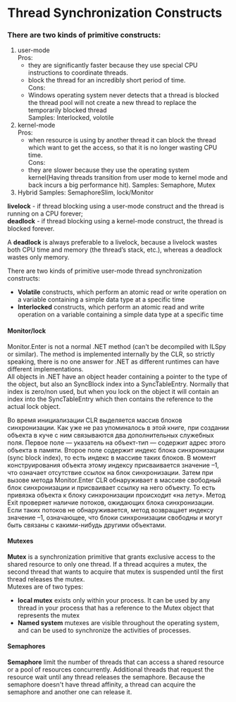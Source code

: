 # Thread Synchronization Constructs

### There are two kinds of primitive constructs:
1. user-mode      
   Pros:
   - they are significantly faster because they use special CPU instructions to coordinate threads.
   - block the thread for an incredibly short period of time.     
   Cons:
   - Windows operating system never detects that a thread is blocked the thread pool will not create a new thread to replace the temporarily blocked thread    
   Samples: Interlocked, volotile
2. kernel-mode    
   Pros:
   - when resource is using by another thread it can block the thread which want to get the access, so that it is no longer wasting CPU time.      
   Cons:
   - they are slower because they use the operating system kernel(Having threads transition from user mode to kernel mode and back incurs a big performance hit).
   Samples: Semaphore, Mutex
3. Hybrid
   Samples: SemaphoreSlim, lock/Monitor
   
**livelock** - if thread blocking using a user-mode construct and the thread is running on a CPU forever;    
**deadlock** - if thread blocking using a kernel-mode construct, the thread is blocked forever.

A **deadlock** is always preferable to a livelock, because a livelock wastes both CPU time and memory (the thread’s stack, etc.), whereas a
deadlock wastes only memory.

There are two kinds of primitive user-mode thread synchronization constructs:
- **Volatile** constructs, which perform an atomic read or write operation on a variable containing a simple data type at a specific time
- **Interlocked** constructs, which perform an atomic read and write operation on a variable containing a simple data type at a specific time

#### Monitor/lock
Monitor.Enter is not a normal .NET method (can't be decompiled with ILSpy or similar). The method is implemented internally by the CLR, so strictly speaking, there is no one answer for .NET as different runtimes can have different implementations.     
All objects in .NET have an object header containing a pointer to the type of the object, but also an SyncBlock index into a SyncTableEntry. Normally that index is zero/non used, but when you lock on the object it will contain an index into the SyncTableEntry which then contains the reference to the actual lock object.    

Во время инициализации CLR выделяется массив блоков синхронизации. Как уже не раз упоминалось в этой книге, при создании объекта в куче с ним связываются два дополнительных служебных поля. Первое поле — указатель на объект-тип — содержит адрес этого объекта в памяти. Второе поле содержит индекс блока синхронизации (sync block index), то есть индекс в массиве таких блоков. В момент конструирования объекта этому индексу присваивается значение –1, что означает отсутствие ссылок на блок синхронизации. Затем при вызове метода Monitor.Enter CLR обнаруживает в массиве свободный блок синхронизации и присваивает ссылку на него объекту. То есть привязка объекта к блоку синхронизации происходит «на лету». Метод Exit проверяет наличие потоков, ожидающих блока синхронизации. Если таких потоков не обнаруживается, метод возвращает индексу значение –1, означающее, что блоки синхронизации свободны и могут быть связаны с какими-нибудь другими объектами.

#### Mutexes
**Mutex** is a synchronization primitive that grants exclusive access to the shared resource to only one thread. If a thread acquires a mutex, the second thread that wants to acquire that mutex is suspended until the first thread releases the mutex.      
Mutexes are of two types: 
* **local mutex** exists only within your process. It can be used by any thread in your process that has a reference to the Mutex object that represents the mutex
* **Named system** mutexes are visible throughout the operating system, and can be used to synchronize the activities of processes.

#### Semaphores
**Semaphore** limit the number of threads that can access a shared resource or a pool of resources concurrently. Additional threads that request the resource wait until any thread releases the semaphore. Because the semaphore doesn't have thread affinity, a thread can acquire the semaphore and another one can release it.
